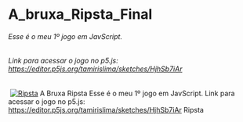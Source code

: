 # A_bruxa_Ripsta_Final

###### Esse é o meu 1º jogo em JavScript.
###### Link para acessar o jogo no p5.js: https://editor.p5js.org/tamirislima/sketches/HjhSb7iAr
​
[![Ripsta](https://imgur.com/a/qIxNBJd "Ripsta")](https://imgur.com/a/qIxNBJd "Ripsta")
A Bruxa Ripsta
Esse é o meu 1º jogo em JavScript.
Link para acessar o jogo no p5.js: https://editor.p5js.org/tamirislima/sketches/HjhSb7iAr
Ripsta
